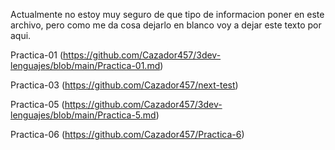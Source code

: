 Actualmente no estoy muy seguro de que tipo de informacion poner en este archivo, pero como me da cosa dejarlo en blanco voy a dejar este texto por aqui.

Practica-01 (https://github.com/Cazador457/3dev-lenguajes/blob/main/Practica-01.md)

Practica-03 (https://github.com/Cazador457/next-test)

Practica-05 (https://github.com/Cazador457/3dev-lenguajes/blob/main/Practica-5.md)

Practica-06 (https://github.com/Cazador457/Practica-6)